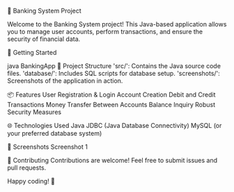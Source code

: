 🏦 Banking System Project

Welcome to the Banking System project! This Java-based application allows you to manage user accounts, perform transactions, and ensure the security of financial data.

🚀 Getting Started

java BankingApp
📂 Project Structure
'src/': Contains the Java source code files.
'database/': Includes SQL scripts for database setup.
'screenshots/': Screenshots of the application in action.

📦 Features
User Registration & Login
Account Creation
Debit and Credit Transactions
Money Transfer Between Accounts
Balance Inquiry
Robust Security Measures

🌐 Technologies Used
Java
JDBC (Java Database Connectivity)
MySQL (or your preferred database system)

📸 Screenshots
Screenshot 1

🤝 Contributing
Contributions are welcome! Feel free to submit issues and pull requests.

Happy coding! 🎉



